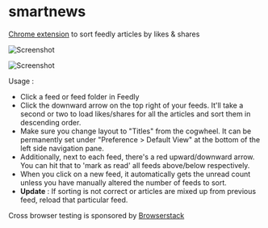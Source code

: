 smartnews
=========

[Chrome extension](https://chrome.google.com/webstore/detail/smartnews/mlnmnecoojciebciapfnfjifkbofbmkm) to sort feedly articles by likes &amp; shares

![Screenshot](https://lh4.googleusercontent.com/yTifPR5aBJ0t6TPyxbo6xpQvn0A9_J85pf6hjdKoiZ5QnvgqmN1kf2TmVuL89DgQMly3v55jEw=s640-h400-e365-rw "Screenshot")

![Screenshot](https://lh5.googleusercontent.com/LCpcEMJYTaq5JiasbTxFBX0rGYzyd5CoRPrIAYeLtXHzw9_R0FeLDmNP6r0pD-Dy6k-Z76U5CIk=s640-h400-e365-rw "Screenshot")

Usage : 
- Click a feed or feed folder in Feedly
- Click the downward arrow on the top right of your feeds. It'll take a second or two to load likes/shares for all the articles and sort them in descending order. 
- Make sure you change layout to "Titles" from the cogwheel. It can be permanently set under "Preference > Default View" at the bottom of the left side navigation pane.
- Additionally, next to each feed, there's a red upward/downward arrow. You can hit that to 'mark as read' all feeds above/below respectively. 
- When you click on a new feed, it automatically gets the unread count unless you have manually altered the number of feeds to sort. 
- **Update** : If sorting is not correct or articles are mixed up from previous feed, reload that particular feed.

Cross browser testing is sponsored by [Browserstack](https://www.browserstack.com)
